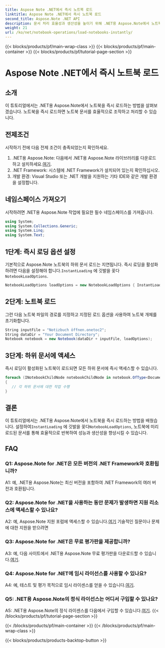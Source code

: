 ```yaml
---
title: Aspose Note .NET에서 즉시 노트북 로드
linktitle: Aspose Note .NET에서 즉시 노트북 로드
second_title: Aspose.Note .NET API
description: 문서 처리 효율성과 생산성을 높이기 위해 .NET용 Aspose.Note에서 노트북을 즉시 로드하는 방법을 알아보세요.
weight: 21
url: /ko/net/notebook-operations/load-notebooks-instantly/
---
```


{{< blocks/products/pf/main-wrap-class >}}
{{< blocks/products/pf/main-container >}}
{{< blocks/products/pf/tutorial-page-section >}}

# Aspose Note .NET에서 즉시 노트북 로드

## 소개

이 튜토리얼에서는 .NET용 Aspose.Note에서 노트북을 즉시 로드하는 방법을 살펴보겠습니다. 노트북을 즉시 로드하면 노트북 문서를 효율적으로 조작하고 처리할 수 있습니다.

## 전제조건

시작하기 전에 다음 전제 조건이 충족되었는지 확인하세요.

1.  .NET용 Aspose.Note: 다음에서 .NET용 Aspose.Note 라이브러리를 다운로드하고 설치하세요.[여기](https://releases.aspose.com/note/net/).
2. .NET Framework: 시스템에 .NET Framework가 설치되어 있는지 확인하십시오.
3. 개발 환경: Visual Studio 또는 .NET 개발을 지원하는 기타 IDE와 같은 개발 환경을 설정합니다.

## 네임스페이스 가져오기

시작하려면 .NET용 Aspose.Note 작업에 필요한 필수 네임스페이스를 가져옵니다.

```csharp
using System;
using System.Collections.Generic;
using System.Linq;
using System.Text;
```

## 1단계: 즉시 로딩 옵션 설정

 기본적으로 Aspose.Note 노트북의 하위 문서 로드는 지연됩니다. 즉시 로딩을 활성화하려면 다음을 설정해야 합니다.`InstantLoading` 에 깃발을 꽂다`NotebookLoadOptions`.

```csharp
NotebookLoadOptions loadOptions = new NotebookLoadOptions { InstantLoading = true };
```

## 2단계: 노트북 로드

그런 다음 노트북 파일의 경로를 지정하고 지정된 로드 옵션을 사용하여 노트북 개체를 초기화합니다.

```csharp
String inputFile = "Notizbuch öffnen.onetoc2";
String dataDir = "Your Document Directory";
Notebook notebook = new Notebook(dataDir + inputFile, loadOptions);
```

## 3단계: 하위 문서에 액세스

즉시 로딩이 활성화된 노트북이 로드되면 모든 하위 문서에 즉시 액세스할 수 있습니다.

```csharp
foreach (INotebookChildNode notebookChildNode in notebook.OfType<Document>()) 
{
   // 각 하위 문서에 대한 작업 수행
}
```

## 결론

이 튜토리얼에서는 .NET용 Aspose.Note에서 노트북을 즉시 로드하는 방법을 배웠습니다. 설정하여`InstantLoading` 에 깃발을 꽂다`NotebookLoadOptions`, 노트북에 미리 로드된 문서를 통해 효율적으로 반복하여 성능과 생산성을 향상시킬 수 있습니다.

## FAQ

### Q1: Aspose.Note for .NET은 모든 버전의 .NET Framework와 호환됩니까?

A1: 예, .NET용 Aspose.Note는 최신 버전을 포함하여 .NET Framework의 여러 버전과 호환됩니다.

### Q2: Aspose.Note for .NET을 사용하는 동안 문제가 발생하면 지원 리소스에 액세스할 수 있나요?

 A2: 예, Aspose.Note 지원 포럼에 액세스할 수 있습니다.[여기](https://forum.aspose.com/c/note/28) 기술적인 질문이나 문제에 대한 지원을 받으려면

### Q3: Aspose.Note for .NET은 무료 평가판을 제공합니까?

 A3: 예, 다음 사이트에서 .NET용 Aspose.Note 무료 평가판을 다운로드할 수 있습니다.[여기](https://releases.aspose.com/).

### Q4: Aspose.Note for .NET에 임시 라이선스를 사용할 수 있나요?

 A4: 예, 테스트 및 평가 목적으로 임시 라이센스를 얻을 수 있습니다.[여기](https://purchase.aspose.com/temporary-license/).

### Q5: .NET용 Aspose.Note의 정식 라이선스는 어디서 구입할 수 있나요?

 A5: .NET용 Aspose.Note의 정식 라이센스를 다음에서 구입할 수 있습니다.[여기](https://purchase.aspose.com/buy).
{{< /blocks/products/pf/tutorial-page-section >}}

{{< /blocks/products/pf/main-container >}}
{{< /blocks/products/pf/main-wrap-class >}}

{{< blocks/products/products-backtop-button >}}
